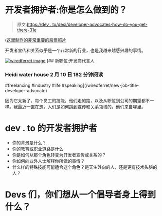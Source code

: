 # 开发者拥护者:你是怎么做到的？

> 原文:[https://dev . to/desi/developer-advocates-how-do-you-get-there-31e](https://dev.to/desi/developer-advocates-how-did-you-get-there-31e)

([这里制作的非常重要的股票照片](https://photos.icons8.com/creator)

开发者宣传和关系似乎是一个非常新的行业，也是我越来越感兴趣的事情。

[![wiredferret image](../Images/e299f16ea38a1f6d477500e934c587f1.png)](/wiredferret) [## 新职位:开发商代言人

### Heidi water house 2 月 10 日 182 分钟阅读

#freelancing #industry #life #speaking](/wiredferret/new-job-title-developer-advocate)

因为它太新了，每个员工的技能，他们走的路，以及从职位到公司的期望都不一样。我最近一直在想，人们是如何跳到宣传和关系领域的，他们来自哪里。

# dev . to 的开发者拥护者

*   你的背景是什么？
*   你的教育或职业道路是什么
*   你是如何从那个角色转变为开发者宣传或关系的？
*   你如何向业外人士解释你所做的事情？
*   什么样的特殊技能可能适合这个角色？是天生外向的人，还是更有技术头脑的人？

# [](#devs-what-do-you-want-from-an-advocate)Devs 们，你们想从一个倡导者身上得到什么？